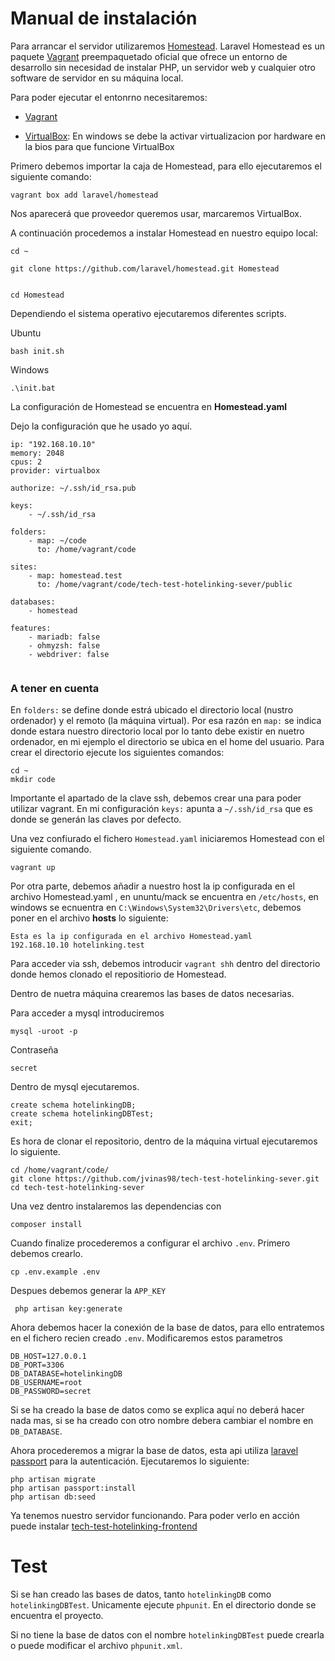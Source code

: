 # Manual de instalación

Para arrancar el servidor utilizaremos [Homestead](https://laravel.com/docs/5.8/homestead).
Laravel Homestead es un paquete [Vagrant](https://www.vagrantup.com/) preempaquetado oficial que ofrece un entorno de desarrollo sin necesidad de 
instalar PHP, un servidor web y cualquier otro software de servidor en su máquina local.

Para poder ejecutar el entonrno necesitaremos:
* [Vagrant](https://www.vagrantup.com/downloads.html)

* [VirtualBox](https://www.virtualbox.org/wiki/Downloads): En windows se debe la activar virtualizacion por hardware en la 
bios para que funcione VirtualBox

Primero debemos importar la caja de Homestead, para ello ejecutaremos el siguiente comando:

```
vagrant box add laravel/homestead
```
Nos aparecerá que proveedor queremos usar, marcaremos VirtualBox.

A continuación procedemos a instalar Homestead en nuestro equipo local:

```
cd ~

git clone https://github.com/laravel/homestead.git Homestead


cd Homestead

```

Dependiendo el sistema operativo ejecutaremos diferentes scripts.

Ubuntu 
```
bash init.sh
```

Windows
```
.\init.bat  
```

La configuración de Homestead se encuentra en **Homestead.yaml**

Dejo la configuración que he usado yo aquí.
```
ip: "192.168.10.10"
memory: 2048
cpus: 2
provider: virtualbox

authorize: ~/.ssh/id_rsa.pub

keys:
    - ~/.ssh/id_rsa

folders:
    - map: ~/code
      to: /home/vagrant/code

sites:
    - map: homestead.test
      to: /home/vagrant/code/tech-test-hotelinking-sever/public

databases:
    - homestead

features:
    - mariadb: false
    - ohmyzsh: false
    - webdriver: false
    
```
### A tener en cuenta
En ``folders:`` se define donde estrá ubicado el directorio local (nustro ordenador) y el remoto (la máquina virtual).
Por esa razón en ``map:`` se indica donde estara nuestro directorio local por lo tanto debe existir en nuetro ordenador,
en mi ejemplo el directorio se ubica en el home del usuario.
Para crear el directorio ejecute los siguientes comandos:
```
cd ~
mkdir code
```
     
Importante el apartado de la clave ssh, debemos crear una para poder utilizar vagrant.
En mi configuración ``keys:`` apunta a ``~/.ssh/id_rsa`` que es donde se generán las claves por defecto.

Una vez confiurado el fichero ``Homestead.yaml`` iniciaremos Homestead con el siguiente comando.
```
vagrant up
```

Por otra parte, debemos añadir a nuestro host la ip configurada en el archivo Homestead.yaml , en ununtu/mack se 
encuentra en ``/etc/hosts``, en windows se ecnuentra en ``C:\Windows\System32\Drivers\etc``, debemos poner en el 
archivo **hosts** lo siguiente:

```
Esta es la ip configurada en el archivo Homestead.yaml
192.168.10.10 hotelinking.test
```

Para acceder via ssh, debemos introducir ``vagrant shh`` dentro del directorio donde hemos clonado el 
repositiorio de Homestead.


Dentro de nuetra máquina crearemos las bases de datos necesarias.

Para acceder a mysql introduciremos 
```
mysql -uroot -p
```
Contraseña
```
secret
```

Dentro de mysql ejecutaremos.

```
create schema hotelinkingDB;
create schema hotelinkingDBTest;
exit;
```

Es hora de clonar el repositorio, dentro de la máquina virtual ejecutaremos lo siguiente.

```
cd /home/vagrant/code/ 
git clone https://github.com/jvinas98/tech-test-hotelinking-sever.git
cd tech-test-hotelinking-sever
```

Una vez dentro instalaremos las dependencias con 
```
composer install
```

Cuando finalize procederemos a configurar el archivo ``.env``.
Primero debemos crearlo.
```
cp .env.example .env
```

Despues debemos generar la ``APP_KEY``

```
 php artisan key:generate
```

Ahora debemos hacer la conexión de la base de datos, para ello entratemos en el fichero recien creado ``.env``.
Modificaremos estos parametros 
```
DB_HOST=127.0.0.1
DB_PORT=3306
DB_DATABASE=hotelinkingDB
DB_USERNAME=root
DB_PASSWORD=secret
```
Si se ha creado la base de datos como se explica aquí no deberá hacer nada mas, si se ha creado con otro nombre 
debera cambiar el nombre en ``DB_DATABASE``.

Ahora procederemos a migrar la base de datos, esta api utiliza [laravel passport](https://laravel.com/docs/5.8/passport)
para la autenticación.
Ejecutaremos lo siguiente:
```
php artisan migrate
php artisan passport:install
php artisan db:seed
```

Ya tenemos nuestro servidor funcionando.
Para poder verlo en acción puede instalar [tech-test-hotelinking-frontend](https://github.com/jvinas98/tech-test-hotelinking-frontend)

# Test

Si se han creado las bases de datos, tanto ``hotelinkingDB`` como ``hotelinkingDBTest``. Unicamente ejecute ``phpunit``. 
En el directorio donde se encuentra el proyecto.

Si no tiene la base de datos con el nombre ``hotelinkingDBTest`` puede crearla o puede modificar el archivo ``phpunit.xml``.


